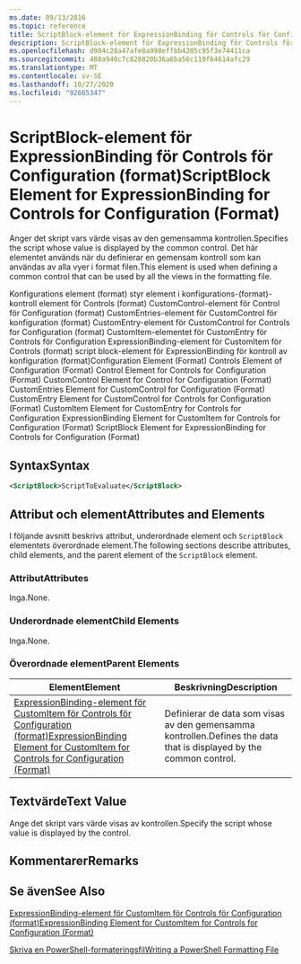 ```yaml
---
ms.date: 09/13/2016
ms.topic: reference
title: ScriptBlock-element för ExpressionBinding för Controls för Configuration (format)
description: ScriptBlock-element för ExpressionBinding för Controls för Configuration (format)
ms.openlocfilehash: d984c28a47afe8a998effbb4205c95f3e74411ca
ms.sourcegitcommit: 488a940c7c828820b36a6ba56c119f64614afc29
ms.translationtype: MT
ms.contentlocale: sv-SE
ms.lasthandoff: 10/27/2020
ms.locfileid: "92665347"
---
```

# <a name="scriptblock-element-for-expressionbinding-for-controls-for-configuration-format"></a><span data-ttu-id="8f4ea-103">ScriptBlock-element för ExpressionBinding för Controls för Configuration (format)</span><span class="sxs-lookup"><span data-stu-id="8f4ea-103">ScriptBlock Element for ExpressionBinding for Controls for Configuration (Format)</span></span>

<span data-ttu-id="8f4ea-104">Anger det skript vars värde visas av den gemensamma kontrollen.</span><span class="sxs-lookup"><span data-stu-id="8f4ea-104">Specifies the script whose value is displayed by the common control.</span></span> <span data-ttu-id="8f4ea-105">Det här elementet används när du definierar en gemensam kontroll som kan användas av alla vyer i format filen.</span><span class="sxs-lookup"><span data-stu-id="8f4ea-105">This element is used when defining a common control that can be used by all the views in the formatting file.</span></span>

<span data-ttu-id="8f4ea-106">Konfigurations element (format) styr element i konfigurations-(format)-kontroll element för Controls (format) CustomControl-element för Control för Configuration (format) CustomEntries-element för CustomControl för konfiguration (format) CustomEntry-element för CustomControl for Controls for Configuration (format) CustomItem-elementet för CustomEntry för Controls för Configuration ExpressionBinding-element för CustomItem för Controls (format) script block-element för ExpressionBinding för kontroll av konfiguration (format)</span><span class="sxs-lookup"><span data-stu-id="8f4ea-106">Configuration Element (Format) Controls Element of Configuration (Format) Control Element for Controls for Configuration (Format) CustomControl Element for Control for Configuration (Format) CustomEntries Element for CustomControl for Configuration (Format) CustomEntry Element for CustomControl for Controls for Configuration (Format) CustomItem Element for CustomEntry for Controls for Configuration ExpressionBinding Element for CustomItem for Controls for Configuration (Format) ScriptBlock Element for ExpressionBinding for Controls for Configuration (Format)</span></span>

## <a name="syntax"></a><span data-ttu-id="8f4ea-107">Syntax</span><span class="sxs-lookup"><span data-stu-id="8f4ea-107">Syntax</span></span>

```xml
<ScriptBlock>ScriptToEvaluate</ScriptBlock>
```

## <a name="attributes-and-elements"></a><span data-ttu-id="8f4ea-108">Attribut och element</span><span class="sxs-lookup"><span data-stu-id="8f4ea-108">Attributes and Elements</span></span>

<span data-ttu-id="8f4ea-109">I följande avsnitt beskrivs attribut, underordnade element och `ScriptBlock` elementets överordnade element.</span><span class="sxs-lookup"><span data-stu-id="8f4ea-109">The following sections describe attributes, child elements, and the parent element of the `ScriptBlock` element.</span></span>

### <a name="attributes"></a><span data-ttu-id="8f4ea-110">Attribut</span><span class="sxs-lookup"><span data-stu-id="8f4ea-110">Attributes</span></span>

<span data-ttu-id="8f4ea-111">Inga.</span><span class="sxs-lookup"><span data-stu-id="8f4ea-111">None.</span></span>

### <a name="child-elements"></a><span data-ttu-id="8f4ea-112">Underordnade element</span><span class="sxs-lookup"><span data-stu-id="8f4ea-112">Child Elements</span></span>

<span data-ttu-id="8f4ea-113">Inga.</span><span class="sxs-lookup"><span data-stu-id="8f4ea-113">None.</span></span>

### <a name="parent-elements"></a><span data-ttu-id="8f4ea-114">Överordnade element</span><span class="sxs-lookup"><span data-stu-id="8f4ea-114">Parent Elements</span></span>

|<span data-ttu-id="8f4ea-115">Element</span><span class="sxs-lookup"><span data-stu-id="8f4ea-115">Element</span></span>|<span data-ttu-id="8f4ea-116">Beskrivning</span><span class="sxs-lookup"><span data-stu-id="8f4ea-116">Description</span></span>|
|-------------|-----------------|
|[<span data-ttu-id="8f4ea-117">ExpressionBinding-element för CustomItem för Controls för Configuration (format)</span><span class="sxs-lookup"><span data-stu-id="8f4ea-117">ExpressionBinding Element for CustomItem for Controls for Configuration (Format)</span></span>](./expressionbinding-element-for-customitem-for-controls-for-configuration-format.md)|<span data-ttu-id="8f4ea-118">Definierar de data som visas av den gemensamma kontrollen.</span><span class="sxs-lookup"><span data-stu-id="8f4ea-118">Defines the data that is displayed by the common control.</span></span>|

## <a name="text-value"></a><span data-ttu-id="8f4ea-119">Textvärde</span><span class="sxs-lookup"><span data-stu-id="8f4ea-119">Text Value</span></span>

<span data-ttu-id="8f4ea-120">Ange det skript vars värde visas av kontrollen.</span><span class="sxs-lookup"><span data-stu-id="8f4ea-120">Specify the script whose value is displayed by the control.</span></span>

## <a name="remarks"></a><span data-ttu-id="8f4ea-121">Kommentarer</span><span class="sxs-lookup"><span data-stu-id="8f4ea-121">Remarks</span></span>

## <a name="see-also"></a><span data-ttu-id="8f4ea-122">Se även</span><span class="sxs-lookup"><span data-stu-id="8f4ea-122">See Also</span></span>

[<span data-ttu-id="8f4ea-123">ExpressionBinding-element för CustomItem för Controls för Configuration (format)</span><span class="sxs-lookup"><span data-stu-id="8f4ea-123">ExpressionBinding Element for CustomItem for Controls for Configuration (Format)</span></span>](./expressionbinding-element-for-customitem-for-controls-for-configuration-format.md)

[<span data-ttu-id="8f4ea-124">Skriva en PowerShell-formateringsfil</span><span class="sxs-lookup"><span data-stu-id="8f4ea-124">Writing a PowerShell Formatting File</span></span>](./writing-a-powershell-formatting-file.md)
